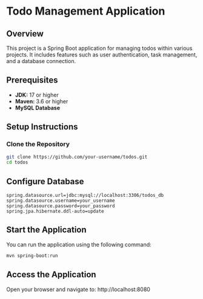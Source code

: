 # Todo Management Application

## Overview

This project is a Spring Boot application for managing todos within various projects. It includes features such as user authentication, task management, and a database connection.

## Prerequisites

- **JDK:** 17 or higher
- **Maven:** 3.6 or higher
- **MySQL Database**

## Setup Instructions

### Clone the Repository


```bash
git clone https://github.com/your-username/todos.git
cd todos
```

## Configure Database
```
spring.datasource.url=jdbc:mysql://localhost:3306/todos_db
spring.datasource.username=your_username
spring.datasource.password=your_password
spring.jpa.hibernate.ddl-auto=update
```

## Start the Application
You can run the application using the following command:
```bash
mvn spring-boot:run
```

## Access the Application
Open your browser and navigate to:
http://localhost:8080







